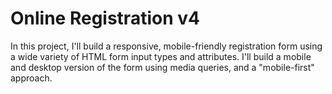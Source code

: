 # Online Registration v4
 In this project, I'll build a responsive, mobile-friendly registration form using a wide variety of HTML form input types and attributes. I'll build a mobile and desktop version of the form using media queries, and a "mobile-first" approach.
